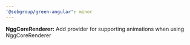 ```yaml
---
'@sebgroup/green-angular': minor
---
```


**NggCoreRenderer:** Add provider for supporting animations when using NggCoreRenderer
